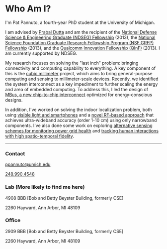 Who Am I?
=========

<div class="row" markdown="1">
<div class="col-lg-8 col-md-8 col-sm-7 col-xs-12">

<div class="lead">
I'm Pat Pannuto, a fourth-year PhD student at the University of Michigan.
</div>

I am advised by [Prabal Dutta](http://eecs.umich.edu/~prabal) and am the
recipient of the [National Defense Science & Engineering Graduate (NDSEG) Fellowship](https://ndseg.asee.org/) (2013),
the [National Science Foundation Graduate Research Fellowship Program (NSF GRFP) Fellowship](http://www.nsfgrfp.org/) (2013),
and the [Qualcomm Innovation Fellowship (QInF)](https://www.qualcomm.com/invention/research/university-relations/innovation-fellowship) (2013).
I am currently supported by NDSEG.

My research focuses on solving the "last inch" problem: bringing connectivity
and computing capability to everything. A key component of this is the
[cubic millimeter](http://cubicmm.eecs.umich.edu) project, which aims to bring
general-purpose computing and sensing to millimeter-scale devices. Recently, we
identified the system interconnect as a key impediment to further scaling the
energy and area of embedded computing. To address this, I led the design of
[MBus, a new chip-to-chip interconnect](http://mbus.io) optimized for
energy-conscious designs.

In addition, I've worked on solving the indoor localization problem, both using
[visible light and smartphones][luxapose] and a [novel RF-based
approach][harmonia] that achieves ultra-wideband accuracy (order 1-10 cm) using
only narrowband components. I've also done some work on exploring [alternative
sensing schemes for monitoring power grid health][gridwatch] and [tracking
human interactions with high spatio-temporal fidelity][opo].

[luxapose]: http://lab11.eecs.umich.edu/projects/vlc_localization/ "Luxapose: Indoor Positioning with Mobile Phones and Visible Light"
[harmonia]: http://lab11.eecs.umich.edu/projects/harmonia/ "Harmonia: Wideband Spreading for Accurate Indoor RF Localization"
[gridwatch]: http://lab11.eecs.umich.edu/projects/gridwatch/ "GridWatch: Mapping Blackouts with Smart Phones"
[opo]: http://lab11.eecs.umich.edu/projects/opo/ "Opo: A Wearable Sensor for Capturing High-Fidelity Face-to-Face Interactions"

</div>
<div class="col-lg-4 col-md-4 col-sm-5 hidden-xs">
<div id="gallery-pat-div"></div>
</div>
</div>

<hr />

<div class="row">
<div class="col-lg-2 col-xs-12">

<div class="panel">
<div class="panel-heading"> <h3 class="panel-title"><strong>Contact</strong></h3> </div>
<div class="panel-body">
<p><a href="mailto:ppannuto@umich.edu">ppannuto@umich.edu</a></p>
<p><a href="tel:+12489904548">248.990.4548</a></p>
</div>
</div>
</div>

<div class="col-lg-5 col-xs-12">
<div class="panel">
<div class="panel-heading"> <h3 class="panel-title"><strong>Lab (More likely to find me here)</strong></h3> </div>
<div class="panel-body">
<p>4908 BBB [Bob and Betty Beyster Building, formerly CSE]</p>
<p>2260 Hayward, Ann Arbor, MI 48109</p>
</div>
</div>
</div>

<div class="col-lg-5 col-xs-12">
<div class="panel">
<div class="panel-heading"> <h3 class="panel-title"><strong>Office</strong></h3> </div>
<div class="panel-body">
<p>2909 BBB [Bob and Betty Beyster Building, formerly CSE]</p>
<p>2260 Hayward, Ann Arbor, MI 48109</p>
</div>
</div>
</div>
</div>

<!--
### News
 * <b>2013/05: </b>I am working at <a href="http://swarmlab.eecs.berkeley.edu">Berkeley</a> this summer
 * <b>2013/04: </b><a href="http://bradcampbell.org">Brad Campbell</a> and I won Honorable Mentions and $50,000 from the <a href="http://www.qualcomm.com/about/research/university-relations/innovation-fellowship/2013">Qualcomm Innovation Fellowship</a>
 * <b>2013/04: </b>I won the <a href="http://ndseg.asee.org/">NDSEG</a> Fellowship
 * <b>2013/04: </b>I won the <a href="http://www.nsfgrfp.org/">NSF GRFP</a> Fellowship
-->
